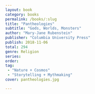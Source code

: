 ```yaml
---
layout: book
category: books
permalink: /books/:slug
title: "Pantheologies"
subtitle: "Gods, Worlds, Monsters"
author: "Mary-Jane Rubenstein"
publisher: "Columbia University Press"
publish: 2018-11-06
total: 294
genre: Religion
series: 
order:
tag: 
 - "Nature + Cosmos"
 - "Storytelling + Mythmaking"
cover: pantheologies.jpg

---
```


